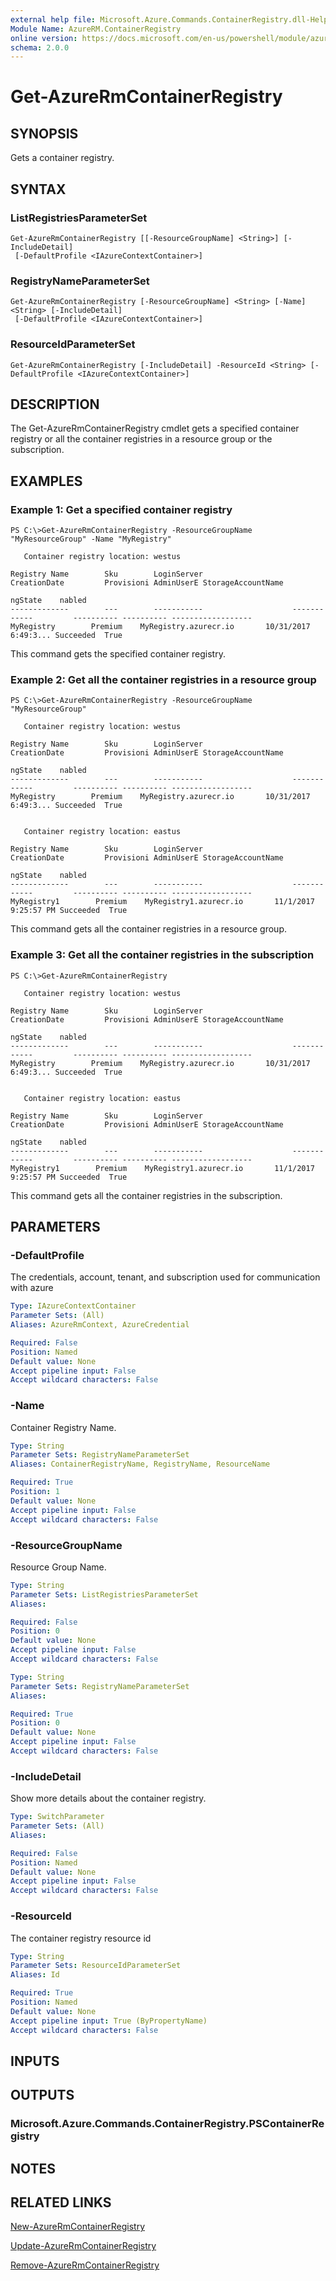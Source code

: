 ```yaml
---
external help file: Microsoft.Azure.Commands.ContainerRegistry.dll-Help.xml
Module Name: AzureRM.ContainerRegistry
online version: https://docs.microsoft.com/en-us/powershell/module/azurerm.containerregistry/get-azurermcontainerregistry
schema: 2.0.0
---
```


# Get-AzureRmContainerRegistry

## SYNOPSIS
Gets a container registry.

## SYNTAX

### ListRegistriesParameterSet
```
Get-AzureRmContainerRegistry [[-ResourceGroupName] <String>] [-IncludeDetail]
 [-DefaultProfile <IAzureContextContainer>]
```

### RegistryNameParameterSet
```
Get-AzureRmContainerRegistry [-ResourceGroupName] <String> [-Name] <String> [-IncludeDetail]
 [-DefaultProfile <IAzureContextContainer>]
```

### ResourceIdParameterSet
```
Get-AzureRmContainerRegistry [-IncludeDetail] -ResourceId <String> [-DefaultProfile <IAzureContextContainer>]
```

## DESCRIPTION
The Get-AzureRmContainerRegistry cmdlet gets a specified container registry or all the container registries in a resource group or the subscription.

## EXAMPLES

### Example 1: Get a specified container registry
```
PS C:\>Get-AzureRmContainerRegistry -ResourceGroupName "MyResourceGroup" -Name "MyRegistry"

   Container registry location: westus

Registry Name        Sku        LoginServer                    CreationDate         Provisioni AdminUserE StorageAccountName
                                                                                    ngState    nabled
-------------        ---        -----------                    ------------         ---------- ---------- ------------------
MyRegistry        Premium    MyRegistry.azurecr.io       10/31/2017 6:49:3... Succeeded  True
```

This command gets the specified container registry.

### Example 2: Get all the container registries in a resource group
```
PS C:\>Get-AzureRmContainerRegistry -ResourceGroupName "MyResourceGroup"

   Container registry location: westus

Registry Name        Sku        LoginServer                    CreationDate         Provisioni AdminUserE StorageAccountName
                                                                                    ngState    nabled
-------------        ---        -----------                    ------------         ---------- ---------- ------------------
MyRegistry        Premium    MyRegistry.azurecr.io       10/31/2017 6:49:3... Succeeded  True


   Container registry location: eastus

Registry Name        Sku        LoginServer                    CreationDate         Provisioni AdminUserE StorageAccountName
                                                                                    ngState    nabled
-------------        ---        -----------                    ------------         ---------- ---------- ------------------
MyRegistry1        Premium    MyRegistry1.azurecr.io       11/1/2017 9:25:57 PM Succeeded  True
```

This command gets all the container registries in a resource group.

### Example 3:  Get all the container registries in the subscription
```
PS C:\>Get-AzureRmContainerRegistry

   Container registry location: westus

Registry Name        Sku        LoginServer                    CreationDate         Provisioni AdminUserE StorageAccountName
                                                                                    ngState    nabled
-------------        ---        -----------                    ------------         ---------- ---------- ------------------
MyRegistry        Premium    MyRegistry.azurecr.io       10/31/2017 6:49:3... Succeeded  True


   Container registry location: eastus

Registry Name        Sku        LoginServer                    CreationDate         Provisioni AdminUserE StorageAccountName
                                                                                    ngState    nabled
-------------        ---        -----------                    ------------         ---------- ---------- ------------------
MyRegistry1        Premium    MyRegistry1.azurecr.io       11/1/2017 9:25:57 PM Succeeded  True
```

This command gets all the container registries in the subscription.

## PARAMETERS

### -DefaultProfile
The credentials, account, tenant, and subscription used for communication with azure

```yaml
Type: IAzureContextContainer
Parameter Sets: (All)
Aliases: AzureRmContext, AzureCredential

Required: False
Position: Named
Default value: None
Accept pipeline input: False
Accept wildcard characters: False
```

### -Name
Container Registry Name.

```yaml
Type: String
Parameter Sets: RegistryNameParameterSet
Aliases: ContainerRegistryName, RegistryName, ResourceName

Required: True
Position: 1
Default value: None
Accept pipeline input: False
Accept wildcard characters: False
```

### -ResourceGroupName
Resource Group Name.

```yaml
Type: String
Parameter Sets: ListRegistriesParameterSet
Aliases: 

Required: False
Position: 0
Default value: None
Accept pipeline input: False
Accept wildcard characters: False
```

```yaml
Type: String
Parameter Sets: RegistryNameParameterSet
Aliases: 

Required: True
Position: 0
Default value: None
Accept pipeline input: False
Accept wildcard characters: False
```

### -IncludeDetail
Show more details about the container registry.

```yaml
Type: SwitchParameter
Parameter Sets: (All)
Aliases: 

Required: False
Position: Named
Default value: None
Accept pipeline input: False
Accept wildcard characters: False
```

### -ResourceId
The container registry resource id

```yaml
Type: String
Parameter Sets: ResourceIdParameterSet
Aliases: Id

Required: True
Position: Named
Default value: None
Accept pipeline input: True (ByPropertyName)
Accept wildcard characters: False
```

## INPUTS

## OUTPUTS

### Microsoft.Azure.Commands.ContainerRegistry.PSContainerRegistry

## NOTES

## RELATED LINKS

[New-AzureRmContainerRegistry]()

[Update-AzureRmContainerRegistry]()

[Remove-AzureRmContainerRegistry]()

